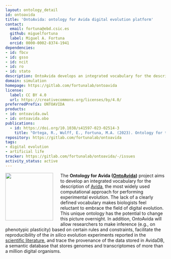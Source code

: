 ```yaml
---
layout: ontology_detail
id: ontoavida
title: 'OntoAvida: ontology for Avida digital evolution platform'
contact:
  email: fortuna@ebd.csic.es
  github: miguelfortuna
  label: Miguel A. Fortuna
  orcid: 0000-0002-8374-1941
dependencies:
- id: fbcv
- id: gsso
- id: ncit
- id: ro
- id: stato
description: OntoAvida develops an integrated vocabulary for the description of the most widely-used computational approach for studying evolution using digital organisms (i.e., self-replicating computer programs that evolve within a user-defined computational environment).
domain: simulation
homepage: https://gitlab.com/fortunalab/ontoavida
license:
  label: CC BY 4.0
  url: https://creativecommons.org/licenses/by/4.0/
preferredPrefix: ONTOAVIDA
products:
- id: ontoavida.owl
- id: ontoavida.obo
publications:
  - id: https://doi.org/10.1038/s41597-023-02514-3 
    title: "Ortega, R., Wulff, E., Fortuna, M.A. (2023). Ontology for the Avida digital evolution platform. Scientific Data, 10: 608"
repository: https://gitlab.com/fortunalab/ontoavida
tags:
- digital evolution
- artificial life
tracker: https://gitlab.com/fortunalab/ontoavida/-/issues
activity_status: active
---
```

<img  src="https://fortunalab.org/images/alife_bacteria.jpg" style="padding-right:20px; padding-bottom:10px;" height="150px" align="left"/>The **Ontology for Avida ([OntoAvida](https://gitlab.com/fortunalab/ontoavida))** project aims to develop an integrated vocabulary for the description of [Avida](https://github.com/devosoft/avida), the most widely used computational approach for performing experimental evolution. The lack of a clearly defined vocabulary makes biologists feel reluctant to embrace the field of digital evolution. This unique ontology has the potential to change this picture overnight. In addition, OntoAvida will allow researchers to make inference (e.g., on phenotypic plasticity) based on certain rules and constraints, facilitate the reproducibility of the *in silico* evolution experiments reported in the [scientific literature](https://gitlab.com/fortunalab/ontoavida#references), and trace the provenance of the data stored in AvidaDB, a semantic database that stores genomes and transcriptomes of more than a million digital organisms.
